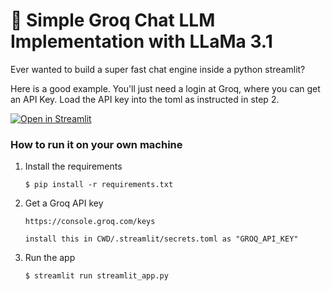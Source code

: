# 🎈 Simple Groq Chat LLM Implementation with LLaMa 3.1

Ever wanted to build a super fast chat engine inside a  python streamlit? 

Here is a good example. You'll just need a login at Groq, where you can get an API Key. Load the API key into the toml as instructed in step 2.


[![Open in Streamlit](https://static.streamlit.io/badges/streamlit_badge_black_white.svg)](https://blank-app-template.streamlit.app/)

### How to run it on your own machine

1. Install the requirements

   ```
   $ pip install -r requirements.txt
   ```

2. Get a Groq API key
   
   ```
   https://console.groq.com/keys

   install this in CWD/.streamlit/secrets.toml as "GROQ_API_KEY"
   ```

4. Run the app

   ```
   $ streamlit run streamlit_app.py
   ```
